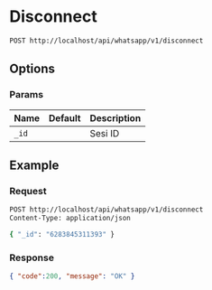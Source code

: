 # Disconnect

<!--
@category Endpoint
-->

```bash
POST http://localhost/api/whatsapp/v1/disconnect
```

## Options

### Params

Name | Default | Description
--- | --- | ---
`_id` |  | Sesi ID

## Example

### Request

```bash
POST http://localhost/api/whatsapp/v1/disconnect
Content-Type: application/json

{ "_id": "6283845311393" }
```

### Response

```json
{ "code":200, "message": "OK" }
```